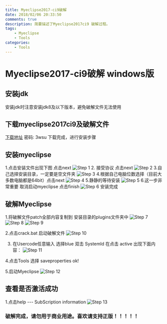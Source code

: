 ```yaml
---
title: Myeclipse2017-ci9破解
date: 2018/02/06 20:33:50
comments: true
description: 简要描述了Myeclipse2017ci9 破解过程。
tags:
	- Myeclipse
	- Tools
categories:
	- Tools
---
```



# Myeclipse2017-ci9破解 windows版
## 安装jdk
安装jdk时注意安装jdk8及以下版本，避免破解文件无法使用
## 下载myeclipse2017ci9及破解文件
[下载地址](https://pan.baidu.com/s/17KQFLTirCf1GggMz92Qlug) 
密码: 3wsu
下载完成，进行安装步骤
## 安装myeclipse
1.点击安装文件出现下图 点击next
![Step 1](Myeclipse2017ci9Crack/MyeclipseCrackStep1.PNG)
2. 接受协议 点击next
![Step 2](Myeclipse2017ci9Crack/MyeclipseCrackStep2.PNG)
3.自己选择安装目录，一定要是空文件夹
![Step 3](Myeclipse2017ci9Crack/MyeclipseCrackStep3.PNG)
4.根据自己电脑位数选择（目前大多数电脑都是64bit）点击next
![Step 4](Myeclipse2017ci9Crack/MyeclipseCrackStep4.PNG)
5.静静的等待安装
![Step 5](Myeclipse2017ci9Crack/MyeclipseCrackStep5.PNG)
6.这一步非常重要 取消启动myeclipse 点击finish
![Step 6](Myeclipse2017ci9Crack/MyeclipseCrackStep6.PNG)
安装完成

## 破解Myeclipse
1.将破解文件patch全部内容复制到 安装目录的plugins文件夹中
![Step 7](Myeclipse2017ci9Crack/MyeclipseCrackStep7.PNG)
![Step 8](Myeclipse2017ci9Crack/MyeclipseCrackStep8.PNG)
![Step 9](Myeclipse2017ci9Crack/MyeclipseCrackStep9.PNG)


2.点击crack.bat 启动破解文件
![Step 10](Myeclipse2017ci9Crack/MyeclipseCrackStep10.PNG)

3. 在Usercode任意输入 选择blue 双击 SystemId  在点击 active
出现下面内容：
![Step 11](Myeclipse2017ci9Crack/MyeclipseCrackStep11.PNG)


4.点击Tools  选择 saveproperties 
ok!

5.启动Myeclipse
![Step 12](Myeclipse2017ci9Crack/MyeclipseCrackStep12.PNG)

## 查看是否激活成功
1.点击help --- SubScription information
![Step 13](Myeclipse2017ci9Crack/MyeclipseCrackStep13.PNG)

### 破解完成，请勿用于商业用途。喜欢请支持正版！！！！！
